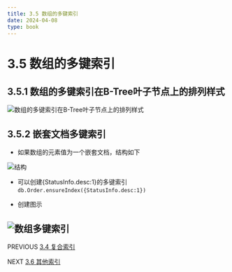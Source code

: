 ```yaml
---
title: 3.5 数组的多键索引
date: 2024-04-08
type: book
---
```

# 3.5 数组的多键索引
## 3.5.1 数组的多键索引在B-Tree叶子节点上的排列样式
![数组的多键索引在B-Tree叶子节点上的排列样式](https://github.com/pipipanini/starter-hugo-academic/blob/main/content/courses/BigDataStorage/chapter3/images/%E5%9B%BE%E7%89%875.png)

## 3.5.2 嵌套文档多键索引
* 如果数组的元素值为一个嵌套文档，结构如下
  
![结构](https://github.com/pipipanini/starter-hugo-academic/blob/main/content/courses/BigDataStorage/chapter3/images/%E5%9B%BE%E7%89%876.png)

* 可以创建{StatusInfo.desc:1}的多键索引
  `db.Order.ensureIndex({StatusInfo.desc:1})`

- 创建图示
  
![数组多键索引](https://github.com/pipipanini/starter-hugo-academic/blob/main/content/courses/BigDataStorage/chapter3/images/%E5%9B%BE%E7%89%877.png)
---
PREVIOUS
[3.4 复合索引](https://github.com/pipipanini/starter-hugo-academic/blob/main/content/courses/BigDataStorage/chapter3/3.4.md)

NEXT
[3.6 其他索引](https://github.com/pipipanini/starter-hugo-academic/blob/main/content/courses/BigDataStorage/chapter3/3.6.md)

